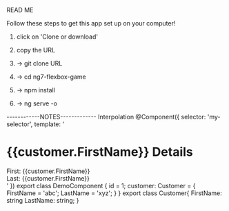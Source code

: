 READ ME

Follow these steps to get this app set up on your computer!

1. click on 'Clone or download'

2. copy the URL



3. -> git clone URL 

4. -> cd ng7-flexbox-game

5. -> npm install

6. -> ng serve -o 

------------NOTES-------------
Interpolation
@Component({
  selector: 'my-selector',
  template: '
  <h1>{{customer.FirstName}} Details</h1>
  <div>First: {{customer.FirstName}}</div>
  <div>Last: {{customer.FirstName}}</div>
  '
})
export class DemoComponent {
  id = 1;
  customer: Customer = {
    FirstName = 'abc';
    LastName = 'xyz';
  }
}
export class Customer{
  FirstName: string
  LastName: string;
}
